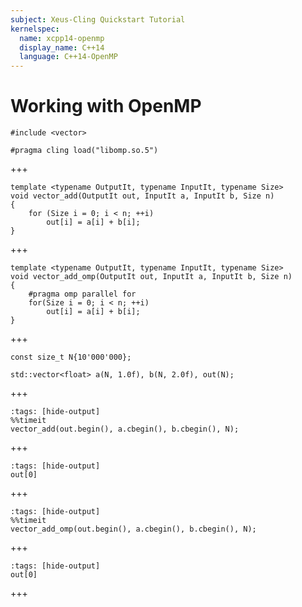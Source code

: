 ```yaml
---
subject: Xeus-Cling Quickstart Tutorial
kernelspec:
  name: xcpp14-openmp
  display_name: C++14
  language: C++14-OpenMP
---
```


# Working with OpenMP

```{code-cell} cpp
#include <vector>

#pragma cling load("libomp.so.5")
```
+++
```{code-cell} cpp
template <typename OutputIt, typename InputIt, typename Size>
void vector_add(OutputIt out, InputIt a, InputIt b, Size n)
{
    for (Size i = 0; i < n; ++i)
        out[i] = a[i] + b[i];
}
```
+++
```{code-cell} cpp
template <typename OutputIt, typename InputIt, typename Size>
void vector_add_omp(OutputIt out, InputIt a, InputIt b, Size n)
{
    #pragma omp parallel for
    for(Size i = 0; i < n; ++i)
        out[i] = a[i] + b[i];
}
```
+++
```{code-cell} cpp
const size_t N{10'000'000};

std::vector<float> a(N, 1.0f), b(N, 2.0f), out(N);
```
+++
```{code-cell} cpp
:tags: [hide-output]
%%timeit
vector_add(out.begin(), a.cbegin(), b.cbegin(), N);
```
+++
```{code-cell} cpp
:tags: [hide-output]
out[0]
```
+++
```{code-cell} cpp
:tags: [hide-output]
%%timeit
vector_add_omp(out.begin(), a.cbegin(), b.cbegin(), N);
```
+++
```{code-cell} cpp
:tags: [hide-output]
out[0]
```
+++
